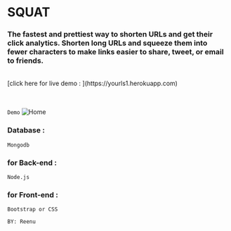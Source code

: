# SQUAT


### The fastest and prettiest way to shorten URLs and get their click analytics. Shorten long URLs and squeeze them into fewer characters to make links easier to share, tweet, or email to friends.
<br>
[click here for live demo : ](https://yourls1.herokuapp.com)

<br><br>
``` Demo ```
![Home](https://raw.githubusercontent.com/reenusihag/squat/master/squat.jpg) 



### Database :
``` Mongodb ```


### for Back-end :
``` Node.js ```


### for Front-end :
``` Bootstrap or CSS ```


``` BY: Reenu ```
